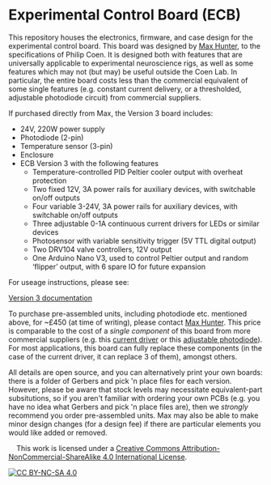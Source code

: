 # Experimental Control Board (ECB)
This repository houses the electronics, firmware, and case design for the experimental control board. This board was designed by [Max Hunter](https://maxhunter.me/), to the specifications of Philip Coen. It  is designed both with features that are universally applicable to experimental neuroscience rigs, as well as some features which may not (but may) be useful outside the Coen Lab. In particular, the entire board costs less than the commercial equivalent of some single features (e.g. constant current delivery, or a thresholded, adjustable photodiode circuit) from commercial suppliers.

If purchased directly from Max, the Version 3 board includes:
- 24V, 220W power supply
- Photodiode (2-pin)
- Temperature sensor (3-pin)
- Enclosure
- ECB Version 3 with the following features
	- Temperature-controlled PID Peltier cooler output with overheat protection
	- Two fixed 12V, 3A power rails for auxiliary devices, with switchable on/off outputs
	- Four variable 3-24V, 3A power rails for auxiliary devices, with switchable on/off outputs
	- Three adjustable 0-1A continuous current drivers for LEDs or similar devices
	- Photosensor with variable sensitivity trigger (5V TTL digital output)
	- Two DRV104 valve controllers, 12V output
	- One Arduino Nano V3, used to control Peltier output and random ‘flipper’ output, with 6 spare IO for future expansion

For useage instructions, please see:

[Version 3 documentation](Version3/Docs/INSTRUCTIONS.md)

To purchase pre-assembled units, including photodiode etc. mentioned above, for ~£450 (at time of writing), please contact [Max Hunter](https://maxhunter.me/). This price is comparable to the cost of a _single component_ of this board from more commercial suppliers (e.g. this [current driver](https://www.thorlabs.com/thorproduct.cfm?partnumber=LEDD1B) or this [adjustable photodiode](https://www.thorlabs.com/thorproduct.cfm?partnumber=PDA8A2)). For most applications, this board can fully replace these components (in the case of the current driver, it can replace 3 of them), amongst others.

All details are open source, and you can alternatively print your own boards: there is a folder of Gerbers and pick 'n place files for each version. However, please be aware that stock levels may necessitate equivalent-part subsitutions, so if you aren't familiar with ordering your own PCBs (e.g. you have no idea what Gerbers and pick 'n place files are), then we _strongly_ recommend you order pre-assembled units. Max may also be able to make minor design changes (for a design fee) if there are particular elements you would like added or removed.

&nbsp;
&nbsp;
This work is licensed under a
[Creative Commons Attribution-NonCommercial-ShareAlike 4.0 International License][cc-by-nc-sa].

[![CC BY-NC-SA 4.0][cc-by-nc-sa-image]][cc-by-nc-sa]

[cc-by-nc-sa]: http://creativecommons.org/licenses/by-nc-sa/4.0/
[cc-by-nc-sa-image]: https://licensebuttons.net/l/by-nc-sa/4.0/88x31.png
[cc-by-nc-sa-shield]: https://img.shields.io/badge/License-CC%20BY--NC--SA%204.0-lightgrey.svg
